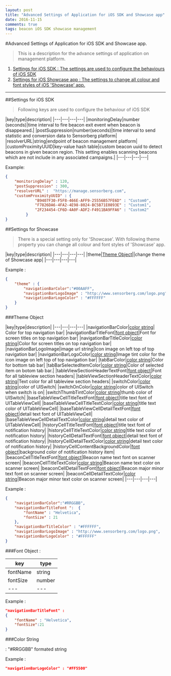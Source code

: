 ```yaml
---
layout: post
title: "Advanced Settings of Application for iOS SDK and Showcase app"
date: 2016-11-15
comments: true
tags: beacon iOS SDK showcase management
---
```



#Advanced Settings of Application for iOS SDK and Showcase app.

> This is a description for the advance settings of application on management platform.

 1. [Settings for iOS SDK : The settings are used to configure the behaviours of iOS SDK](http://sensorberg-dev.github.io/2016/11/Advanced-Settings-of-Application-for-iOS-SDK-and-Showcase-app/#settings-for-ios-sdk)
 2. [Settings for iOS Showcase app : The settings to change all colour and font styles of iOS 'Showcase' app.](http://sensorberg-dev.github.io/2016/11/Advanced-Settings-of-Application-for-iOS-SDK-and-Showcase-app/#settings-for-showcase)

<!--more-->
  

----------  


##Settings for iOS SDK

> Following keys are used to configure the behaviour of iOS SDK  

|key|type|description|
|---|---|---|---|
|monitoringDelay|number (seconds)|time interval to fire beacon exit event when beacon is disappeared.|
|postSuppression|number(seconds)|time interval to send statistic and conversion data to Sensorberg platform|
|resolverURL|string|endpoint of beacon management platform|
|customProximityUUID|key-value hash table|custom beacon uuid to detect beacons in given beacon region. This setting enables scanning beacons which are not include in any associated campaigns.|
|---|---|---|---|
  
Example:  

```json
{
	"monitoringDelay" : 120,
	"postSuppression" : 300,
	"resolverURL" :  "https://manage.sensorberg.com",
	"customProximityUUID" : {
			 "B9407F30-F5F8-466E-AFF9-25556B57FE6D" : "Custom0",
			 "F7826DA6-4FA2-4E98-8024-BC5B71E0893E" : "Custom1",
			 "2F234454-CF6D-4A0F-ADF2-F4911BA9FFA6" : "Custom2"
		 }
}
```


##Settings for Showcase

> There is a special setting only for 'Showcase'.
> With following theme property you can change all colour and font styles of 'Showcase' app.  
  

|key|type|description|
|---|---|---|---|
|theme|[Theme Object](#theme-object)||change theme of Showcase app|
|---|---|---|---|

Example :  

```json
{
	"theme" : {
		"navigationBarColor":"#00AAFF",
		"navigationBarLogoImage" : "http://www.sensorberg.com/logo.png",
		"navigationBarLogoColor" : "#FFFFFF"
	}
}
```

###Theme Object

|key|type|description|
|---|---|---|---|
|navigationBarColor|[color string](#color-string)| Color for top navigation bar|
|navigationBarTitleFont|[font object](#font-object)|Font for screen titles on top navigation bar|
|navigationBarTitleColor|[color string](#color-string)|Color for screen titles on top navigation bar|
|navigationBarLogoImage|image url string|Icon image on left top of top navigation bar|
|navigationBarLogoColor|[color string](#color-string)|Image tint color for the icon image on left top of top navigation bar|
|tabBarColor|[color string](#color-string)|Color for bottom tab bar|
|tabBarSelectedItemColor|[color string](#color-string)|Color of selected item on botom tab bar.|
|tableViewSectionHeaderTextFont|[font object](#font-object)|Font for all tableview section headers|
|tableViewSectionHeaderTextColor|[color string](#color-string)|Text color for all tableview section headers|
|switchColor|[color string](#color-string)|color of UISwitch|
|switchOnColor|[color string](#color-string)|color of UISwitch when switch is on|
|switchThumbTintColor|[color string](#color-string)|thumb color of UISwitch|
|baseTableViewCellTitleTextFont|[font object](#font-object)|title text font of UITableViewCell|
|baseTableViewCellTitleTextColor|[color string](#color-string)|title text color of UITableViewCell|
|baseTableViewCellDetailTextFont|[font object](#font-object)|detail text font of UITableViewCell|
|baseTableViewCellDetailTextColor|[color string](#color-string)|detail text color of UITableViewCell|
|historyCellTitleTextFont|[font object](#font-object)|title text font of notification history|
|historyCellTitleTextColor|[color string](#color-string)|title text color of notification history|
|historyCellDetailTextFont|[font object](#font-object)|detail text font of notification history|
|historyCellDetailTextColor|[color string](#color-string)|detail text color of notification history|
|historyCellContentBackgroundColor|[font object](#font-object)|background color of notification history item|
|beaconCellTitleTextFont|[font object](#font-object)|Beacon name text font on scanner screen|
|beaconCellTitleTextColor|[color string](#color-string)|Beacon name text color on scanner screen|
|beaconCellDetailTextFont|[font object](#font-object)|Beacon major minor text font on scanner screen|
|beaconCellDetailTextColor|[color string](#color-string)|Beacon major minor text color on scanner screen|
|---|---|---|---|

Example :   

```json
{
	"navigationBarColor":"#RRGGBB",
	"navigationBarTitleFont ":  {
		"fontName" : "Helvetica",
		"fontSize" : 21
	},
	"navigationBarTitleColor" : "#FFFFFF",
	"navigationBarLogoImage" : "http://www.sensorberg.com/logo.png",
	"navigationBarLogoColor" : "#FFFFFF"
}
```

###Font Object :

|key|type|
|---|---|
|fontName|string|
|fontSize|number|
|---|---|

Example :   

```json
"navigationBarTitleFont" : 
{
	"fontName" : "Helvetica",
	"fontSize":21
}
```

###Color String 

:  "#RRGGBB"  formated string

Example :   

```json
"navigationBarLogoColor" : "#FF5500"
```

